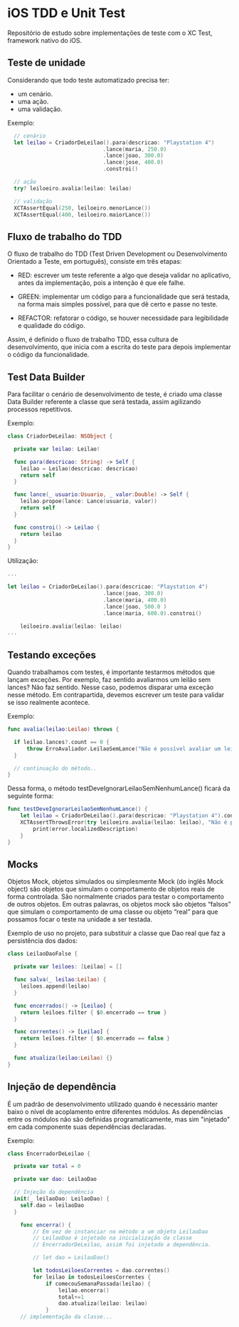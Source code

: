 # iOS TDD e Unit Test

Repositório de estudo sobre implementações de teste com o XC Test, framework nativo do iOS.

## Teste de unidade

Considerando que todo teste automatizado precisa ter:

- um cenário.
- uma ação.
- uma validação.

Exemplo:

```swift
  // cenário
  let leilao = CriadorDeLeilao().para(descricao: "Playstation 4")
                              .lance(maria, 250.0)
                              .lance(joao, 300.0)
                              .lance(jose, 400.0)
                              .constroi()

  // ação
  try? leiloeiro.avalia(leilao: leilao)

  // validação
  XCTAssertEqual(250, leiloeiro.menorLance())
  XCTAssertEqual(400, leiloeiro.maiorLance())
```

## Fluxo de trabalho do TDD

O fluxo de trabalho do TDD (Test Driven Development ou Desenvolvimento Orientado a Teste, em português), consiste em três etapas:

- RED: escrever um teste referente a algo que deseja validar no aplicativo, antes da implementação, pois a intenção é que ele falhe.

- GREEN: implementar um código para a funcionalidade que será testada, na forma mais simples possível, para que dê certo e passe no teste.

- REFACTOR: refatorar o código, se houver necessidade para legibilidade e qualidade do código.

Assim, é definido o fluxo de trabalho TDD, essa cultura de desenvolvimento, que inicia com a escrita do teste para depois implementar o código da funcionalidade.

## Test Data Builder

Para facilitar o cenário de desenvolvimento de teste, é criado uma classe Data Builder referente a classe que será testada, assim agilizando processos repetitivos.

Exemplo:

```swift
class CriadorDeLeilao: NSObject {

  private var leilao: Leilao!

  func para(descricao: String) -> Self {
    leilao = Leilao(descricao: descricao)
    return self
  }

  func lance(_ usuario:Usuario, _ valor:Double) -> Self {
    leilao.propoe(lance: Lance(usuario, valor))
    return self
  }

  func constroi() -> Leilao {
    return leilao
  }
}
```

Utilização:

```swift
...

let leilao = CriadorDeLeilao().para(descricao: "Playstation 4")
                              .lance(joao, 300.0)
                              .lance(maria, 400.0)
                              .lance(joao, 500.0 )
                              .lance(maria, 600.0).constroi()

    leiloeiro.avalia(leilao: leilao)
...
```

## Testando exceções

Quando trabalhamos com testes, é importante testarmos métodos que lançam exceções. Por exemplo, faz sentido avaliarmos um leilão sem lances? Não faz sentido. Nesse caso, podemos disparar uma exceção nesse método. Em contrapartida, devemos escrever um teste para validar se isso realmente acontece.

Exemplo:

```swift
func avalia(leilao:Leilao) throws {

  if leilao.lances?.count == 0 {
      throw ErroAvaliador.LeilaoSemLance("Não é possível avaliar um leilão sem lances")
  }

  // continuação do método..
}
```

Dessa forma, o método testDeveIgnorarLeilaoSemNenhumLance() ficará da seguinte forma:

```swift
func testDeveIgnorarLeilaoSemNenhumLance() {
    let leilao = CriadorDeLeilao().para(descricao: "Playstation 4").constroi()
    XCTAssertThrowsError(try leiloeiro.avalia(leilao: leilao), "Não é possível avaliar leilão sem lances") { (error) in
        print(error.localizedDescription)
    }
}
```

## Mocks

Objetos Mock, objetos simulados ou simplesmente Mock (do inglês Mock object) são objetos que simulam o comportamento de objetos reais de forma controlada. São normalmente criados para testar o comportamento de outros objetos. Em outras palavras, os objetos mock são objetos “falsos” que simulam o comportamento de uma classe ou objeto “real” para que possamos focar o teste na unidade a ser testada.

Exemplo de uso no projeto, para substituir a classe que Dao real que faz a persistência dos dados:

```swift
class LeilaoDaoFalse {

  private var leiloes: [Leilao] = []

  func salva(_ leilao:Leilao) {
    leiloes.append(leilao)
  }

  func encerrados() -> [Leilao] {
    return leiloes.filter { $0.encerrado == true }
  }

  func correntes() -> [Leilao] {
    return leiloes.filter { $0.encerrado == false }
  }

  func atualiza(leilao:Leilao) {}
}

```

## Injeção de dependência

É um padrão de desenvolvimento utilizado quando é necessário manter baixo o nível de acoplamento entre diferentes módulos. As dependências entre os módulos não são definidas programaticamente, mas sim "injetado" em cada componente suas dependências declaradas.

Exemplo:

```swift
class EncerradorDeLeilao {

  private var total = 0

  private var dao: LeilaoDao

  // Injeção da dependência
  init(_ leilaoDao: LeilaoDao) {
    self.dao = leilaoDao
  }

    func encerra() {
        // Em vez de instanciar no método a um objeto LeilaoDao
        // LeilaoDao é injetado na inicialização da classe
        // EncerradorDeLeilao, assim foi injetado a dependência.

        // let dao = LeilaoDao()

        let todosLeiloesCorrentes = dao.correntes()
        for leilao in todosLeiloesCorrentes {
            if comecouSemanaPassada(leilao) {
                leilao.encerra()
                total+=1
                dao.atualiza(leilao: leilao)
            }
    // implementação da classe...

```
